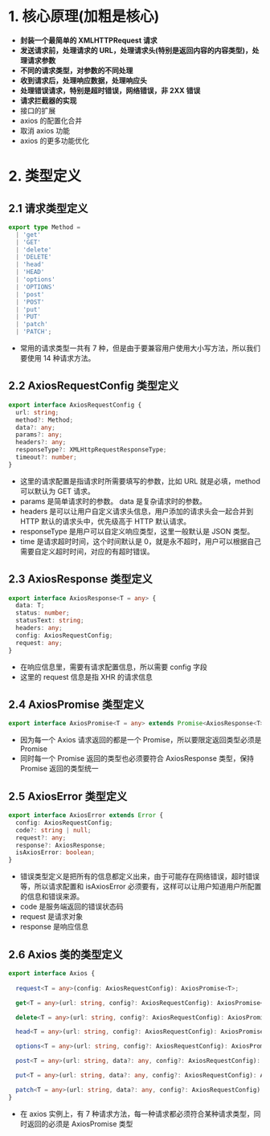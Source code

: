 # 1. 核心原理(加粗是核心)

+ **封装一个最简单的 XMLHTTPRequest 请求**
+ **发送请求前，处理请求的 URL，处理请求头(特别是返回内容的内容类型)，处理请求参数**
+ **不同的请求类型，对参数的不同处理**
+ **收到请求后，处理响应数据，处理响应头**
+ **处理错误请求，特别是超时错误，网络错误，非 2XX 错误**
+ **请求拦截器的实现**
+ 接口的扩展
+ axios 的配置化合并
+ 取消 axios 功能
+ axios 的更多功能优化


# 2. 类型定义

## 2.1 请求类型定义

```typescript
export type Method =
  | 'get'
  | 'GET'
  | 'delete'
  | 'DELETE'
  | 'head'
  | 'HEAD'
  | 'options'
  | 'OPTIONS'
  | 'post'
  | 'POST'
  | 'put'
  | 'PUT'
  | 'patch'
  | 'PATCH';
```

+ 常用的请求类型一共有 7 种，但是由于要兼容用户使用大小写方法，所以我们要使用 14 种请求方法。

## 2.2 AxiosRequestConfig 类型定义

```typescript
export interface AxiosRequestConfig {
  url: string;
  method?: Method;
  data?: any;
  params?: any;
  headers?: any;
  responseType?: XMLHttpRequestResponseType;
  timeout?: number;
}
```

+ 这里的请求配置是指请求时所需要填写的参数，比如 URL 就是必填，method 可以默认为 GET 请求。
+ params 是简单请求时的参数。 data 是复杂请求时的参数。
+ headers 是可以让用户自定义请求头信息，用户添加的请求头会一起合并到 HTTP 默认的请求头中，优先级高于 HTTP 默认请求。
+ responseType 是用户可以自定义响应类型，这里一般默认是 JSON 类型。
+ time 是请求超时时间，这个时间默认是 0，就是永不超时，用户可以根据自己需要自定义超时时间，对应的有超时错误。

## 2.3 AxiosResponse 类型定义

```typescript
export interface AxiosResponse<T = any> {
  data: T;
  status: number;
  statusText: string;
  headers: any;
  config: AxiosRequestConfig;
  request: any;
}
```

+ 在响应信息里，需要有请求配置信息，所以需要 config 字段
+ 这里的 request 信息是指 XHR 的请求信息

## 2.4 AxiosPromise 类型定义

```typescript
export interface AxiosPromise<T = any> extends Promise<AxiosResponse<T>> {}
```

+ 因为每一个 Axios 请求返回的都是一个 Promise，所以要限定返回类型必须是 Promise
+ 同时每一个 Promise 返回的类型也必须要符合 AxiosResponse 类型，保持 Promise 返回的类型统一


## 2.5 AxiosError 类型定义

```typescript
export interface AxiosError extends Error {
  config: AxiosRequestConfig;
  code?: string | null;
  request?: any;
  response?: AxiosResponse;
  isAxiosError: boolean;
}
```

+ 错误类型定义是把所有的信息都定义出来，由于可能存在网络错误，超时错误等，所以请求配置和 isAxiosError 必须要有，这样可以让用户知道用户所配置的信息和错误来源。
+ code 是服务端返回的错误状态码
+ request 是请求对象
+ response 是响应信息


## 2.6 Axios 类的类型定义

```typescript
export interface Axios {
 
  request<T = any>(config: AxiosRequestConfig): AxiosPromise<T>;

  get<T = any>(url: string, config?: AxiosRequestConfig): AxiosPromise<T>;

  delete<T = any>(url: string, config?: AxiosRequestConfig): AxiosPromise<T>;

  head<T = any>(url: string, config?: AxiosRequestConfig): AxiosPromise<T>;

  options<T = any>(url: string, config?: AxiosRequestConfig): AxiosPromise<T>;

  post<T = any>(url: string, data?: any, config?: AxiosRequestConfig): AxiosPromise<T>;

  put<T = any>(url: string, data?: any, config?: AxiosRequestConfig): AxiosPromise<T>;

  patch<T = any>(url: string, data?: any, config?: AxiosRequestConfig): AxiosPromise<T>;
}
```

+ 在 axios 实例上，有 7 种请求方法，每一种请求都必须符合某种请求类型，同时返回的必须是 AxiosPromise 类型
